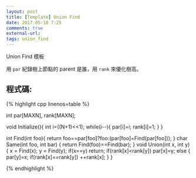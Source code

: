 ```yaml
---
layout: post
title: [Template] Union Find
date: 2017-05-18 7:25
comments: true
external-url:
tags: union_find
---
```


Union Find 模板

用 `par` 紀錄樹上節點的 parent 是誰，用 `rank` 來優化樹高。

## 程式碼:

{% highlight cpp linenos=table %}

int par[MAXN], rank[MAXN];

void Initialize(){
    int i=((N+1)<<1);
    while(i--){
        par[i]=i;
        rank[i]=1;
    }
}

int Find(int foo){ return foo==par[foo]?foo:(par[foo]=Find(par[foo])); }
char Same(int foo, int bar) { return Find(foo)==Find(bar); }
void Union(int x, int y){
    x = Find(x);
    y = Find(y);
    if(x==y) return;
    if(rank[x]<rank[y]) par[x]=y;
    else {
        par[y]=x;
        if(rank[x]==rank[y]) ++rank[x];
    }
}

{% endhighlight %}

